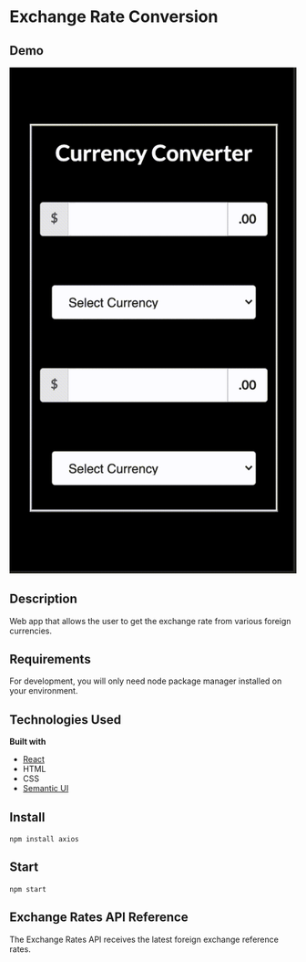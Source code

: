 # Exchange Rate Conversion

## Demo
![demo](demo.gif)

## Description

Web app that allows the user to get the exchange rate from various foreign currencies.

## Requirements

For development, you will only need node package manager installed on your environment.

## Technologies Used

<b>Built with</b>

- [React](https://reactjs.org/)
- HTML
- CSS
- [Semantic UI](https://semantic-ui.com/)

## Install

    npm install axios

## Start

    npm start

## Exchange Rates API Reference

The Exchange Rates API receives the latest foreign exchange reference rates.
